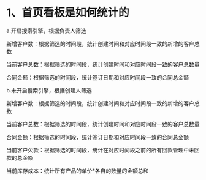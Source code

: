 # 1、首页看板是如何统计的

a.开启搜索引擎，根据负责人筛选

新增客户数：根据筛选的时间段，统计创建时间和对应时间段一致的新增的客户总数

当前客户总数：根据筛选的时间段，统计创建时间和对应时间段一致的客户总数量

合同金额：根据筛选的时间段，统计签订日期和对应时间段一致的合同总金额

b.未开启搜索引擎，根据创建人筛选

新增客户数：根据筛选的时间段，统计创建时间和对应时间段一致的新增的客户总数

当前客户总数：根据筛选的时间段，统计创建时间和对应时间段一致的客户总数量

合同金额：根据筛选的时间段，统计签订日期和对应时间段一致的合同总金额

当前客户欠款：根据筛选的时间段，统计在对应时间段之前的所有回款管理中未回款的总金额

当前库存成本：统计所有产品的单价\*各自的数量的金额总和

